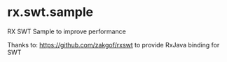 # rx.swt.sample
RX SWT Sample to improve performance

Thanks to: https://github.com/zakgof/rxswt to provide RxJava binding for SWT
